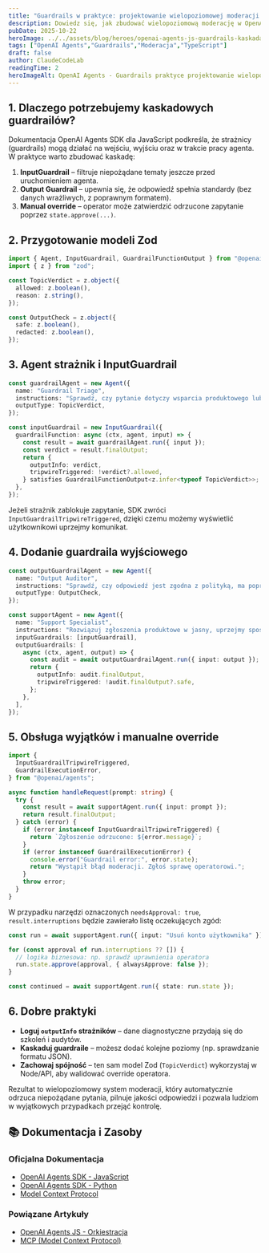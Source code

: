 ```yaml
---
title: "Guardrails w praktyce: projektowanie wielopoziomowej moderacji w OpenAI Agents JS"
description: Dowiedz się, jak zbudować wielopoziomową moderację w OpenAI Agents JS. Implementujemy guardrails wejścia/wyjścia, obsługę wyjątków i manual override w TypeScript.
pubDate: 2025-10-22
heroImage: ../../assets/blog/heroes/openai-agents-js-guardrails-kaskada.jpg
tags: ["OpenAI Agents","Guardrails","Moderacja","TypeScript"]
draft: false
author: ClaudeCodeLab
readingTime: 2
heroImageAlt: OpenAI Agents - Guardrails praktyce projektowanie wielopoziomowej
---
```





## 1. Dlaczego potrzebujemy kaskadowych guardrailów?

Dokumentacja OpenAI Agents SDK dla JavaScript podkreśla, że strażnicy (guardrails) mogą działać na wejściu, wyjściu oraz w trakcie pracy agenta. W praktyce warto zbudować kaskadę:

1. **InputGuardrail** – filtruje niepożądane tematy jeszcze przed uruchomieniem agenta.  
2. **Output Guardrail** – upewnia się, że odpowiedź spełnia standardy (bez danych wrażliwych, z poprawnym formatem).  
3. **Manual override** – operator może zatwierdzić odrzucone zapytanie poprzez `state.approve(...)`.

## 2. Przygotowanie modeli Zod

```typescript
import { Agent, InputGuardrail, GuardrailFunctionOutput } from "@openai/agents";
import { z } from "zod";

const TopicVerdict = z.object({
  allowed: z.boolean(),
  reason: z.string(),
});

const OutputCheck = z.object({
  safe: z.boolean(),
  redacted: z.boolean(),
});
```

## 3. Agent strażnik i InputGuardrail

```typescript
const guardrailAgent = new Agent({
  name: "Guardrail Triage",
  instructions: "Sprawdź, czy pytanie dotyczy wsparcia produktowego lub billingowego.",
  outputType: TopicVerdict,
});

const inputGuardrail = new InputGuardrail({
  guardrailFunction: async (ctx, agent, input) => {
    const result = await guardrailAgent.run({ input });
    const verdict = result.finalOutput;
    return {
      outputInfo: verdict,
      tripwireTriggered: !verdict?.allowed,
    } satisfies GuardrailFunctionOutput<z.infer<typeof TopicVerdict>>;
  },
});
```

Jeżeli strażnik zablokuje zapytanie, SDK zwróci `InputGuardrailTripwireTriggered`, dzięki czemu możemy wyświetlić użytkownikowi uprzejmy komunikat.

## 4. Dodanie guardraila wyjściowego

```typescript
const outputGuardrailAgent = new Agent({
  name: "Output Auditor",
  instructions: "Sprawdź, czy odpowiedź jest zgodna z polityką, ma poprawny ton i nie zawiera danych wrażliwych.",
  outputType: OutputCheck,
});

const supportAgent = new Agent({
  name: "Support Specialist",
  instructions: "Rozwiązuj zgłoszenia produktowe w jasny, uprzejmy sposób.",
  inputGuardrails: [inputGuardrail],
  outputGuardrails: [
    async (ctx, agent, output) => {
      const audit = await outputGuardrailAgent.run({ input: output });
      return {
        outputInfo: audit.finalOutput,
        tripwireTriggered: !audit.finalOutput?.safe,
      };
    },
  ],
});
```

## 5. Obsługa wyjątków i manualne override

```typescript
import {
  InputGuardrailTripwireTriggered,
  GuardrailExecutionError,
} from "@openai/agents";

async function handleRequest(prompt: string) {
  try {
    const result = await supportAgent.run({ input: prompt });
    return result.finalOutput;
  } catch (error) {
    if (error instanceof InputGuardrailTripwireTriggered) {
      return `Zgłoszenie odrzucone: ${error.message}`;
    }
    if (error instanceof GuardrailExecutionError) {
      console.error("Guardrail error:", error.state);
      return "Wystąpił błąd moderacji. Zgłoś sprawę operatorowi.";
    }
    throw error;
  }
}
```

W przypadku narzędzi oznaczonych `needsApproval: true`, `result.interruptions` będzie zawierało listę oczekujących zgód:

```typescript
const run = await supportAgent.run({ input: "Usuń konto użytkownika" });

for (const approval of run.interruptions ?? []) {
  // logika biznesowa: np. sprawdź uprawnienia operatora
  run.state.approve(approval, { alwaysApprove: false });
}

const continued = await supportAgent.run({ state: run.state });
```

## 6. Dobre praktyki

- **Loguj `outputInfo` strażników** – dane diagnostyczne przydają się do szkoleń i audytów.  
- **Kaskaduj guardraile** – możesz dodać kolejne poziomy (np. sprawdzanie formatu JSON).  
- **Zachowaj spójność** – ten sam model Zod (`TopicVerdict`) wykorzystaj w Node/API, aby walidować override operatora.

Rezultat to wielopoziomowy system moderacji, który automatycznie odrzuca niepożądane pytania, pilnuje jakości odpowiedzi i pozwala ludziom w wyjątkowych przypadkach przejąć kontrolę.

## 📚 Dokumentacja i Zasoby

### Oficjalna Dokumentacja
- [OpenAI Agents SDK - JavaScript](https://openai.github.io/openai-agents-js/)
- [OpenAI Agents SDK - Python](https://openai.github.io/openai-agents-python/)
- [Model Context Protocol](https://modelcontextprotocol.io/)

### Powiązane Artykuły
- [OpenAI Agents JS - Orkiestracja](/blog/openai-agents-js-orkiestracja)
- [MCP (Model Context Protocol)](/blog/mcp-model-context-protocol)
